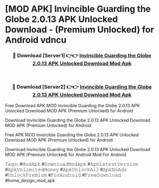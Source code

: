 # [MOD APK] Invincible Guarding the Globe 2.0.13 APK Unlocked Download - (Premium Unlocked) for Android vdncu



<div align="center">
<h3>🔴 Download [Server1] 👉👉 <a href="https://momento.my/?title=Invincible_Guarding_the_Globe_2.0.13_APK_Unlocked_Download">Invincible Guarding the Globe 2.0.13 APK Unlocked Download Mod Apk</a></h3><br>

<h3>🔴 Download [Server2] 👉👉 <a href="https://momento.my/?title=Invincible_Guarding_the_Globe_2.0.13_APK_Unlocked_Download">Invincible Guarding the Globe 2.0.13 APK Unlocked Download Mod Apk</a></h3>
</div>



Free Download APK MOD Invincible Guarding the Globe 2.0.13 APK Unlocked Download MOD APK (Premium Unlocked) for Android

Download Invincible Guarding the Globe 2.0.13 APK Unlocked Download MOD APK (Premium Unlocked) for Android

Free APK MOD Invincible Guarding the Globe 2.0.13 APK Unlocked Download MOD APK (Premium Unlocked) for Android

Download Invincible Guarding the Globe 2.0.13 APK Unlocked Download MOD APK (Premium Unlocked) for Android Mod For Android

𝚃𝚊𝚐𝚜: #𝙼𝚘𝚍𝙰𝚙𝚔 #𝙳𝚘𝚠𝚗𝚕𝚘𝚊𝚍𝙼𝚘𝚍𝙰𝚙𝚔 #𝙰𝚙𝚔𝙻𝚊𝚝𝚎𝚜𝚝𝚅𝚎𝚛𝚜𝚒𝚘𝚗 #𝙰𝚙𝚔𝚄𝚗𝚕𝚒𝚖𝚒𝚝𝚎𝚍𝙼𝚘𝚗𝚎𝚢 #𝙰𝚙𝚔𝚄𝚗𝚕𝚘𝚌𝚔𝙰𝚕𝚕 #𝙰𝚙𝚔𝙽𝚘𝙰𝚍𝚜 #𝚄𝚗𝚕𝚘𝚌𝚔𝙿𝚛𝚎𝚖𝚒𝚞𝚖 #𝙵𝚘𝚛𝙰𝚗𝚍𝚛𝚘𝚒𝚍 #𝙵𝚛𝚎𝚎𝙳𝚘𝚠𝚗𝚕𝚘𝚊𝚍 #home_design_mod_apk
